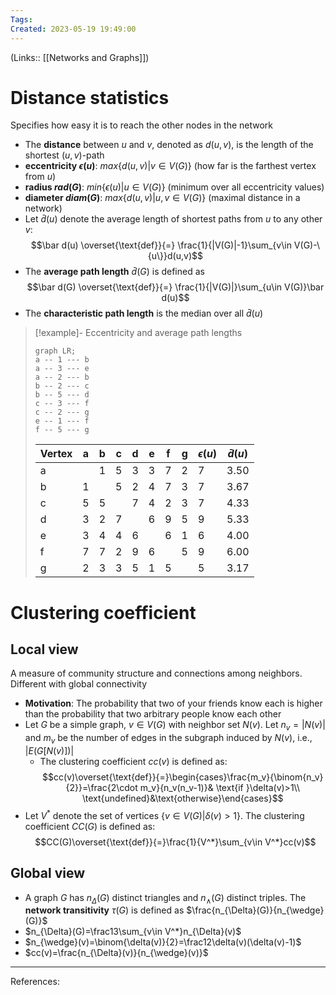 ```yaml
---
Tags: 
Created: 2023-05-19 19:49:00
---
```

(Links:: [[Networks and Graphs]])
# Distance statistics
Specifies how easy it is to reach the other nodes in the network
- The **distance** between $u$ and $v$, denoted as $d(u,v)$, is the length of the shortest $(u,v)$-path
- **eccentricity $\epsilon(u)$**: $max\{d(u,v)|v\in V(G)\}$ (how far is the farthest vertex from $u$)
- **radius $rad(G)$**: $min\{\epsilon(u)|u\in V(G)\}$ (minimum over all eccentricity values)
- **diameter $diam(G)$**: $max\{d(u,v)|u,v\in V(G)\}$ (maximal distance in a network)
- Let $\bar d(u)$ denote the average length of shortest paths from $u$ to any other $v$: $$\bar d(u) \overset{\text{def}}{=} \frac{1}{|V(G)|-1}\sum_{v\in V(G)-\{u\}}d(u,v)$$
- The **average path length** $\bar d(G)$ is defined as  $$\bar d(G) \overset{\text{def}}{=} \frac{1}{|V(G)|}\sum_{u\in V(G)}\bar d(u)$$
- The **characteristic path length** is the median over all $\bar d(u)$

> [!example]- Eccentricity and average path lengths
> ```mermaid
> graph LR;
> a -- 1 --- b
> a -- 3 --- e
> a -- 2 --- b
> b -- 2 --- c
> b -- 5 --- d
> c -- 3 --- f
> c -- 2 --- g
> e -- 1 --- f
> f -- 5 --- g
> ```
> | Vertex | a   | b   | c   | d   | e   | f   | g   | $\epsilon(u)$ | $\bar d(u)$    |
> | ------ | --- | --- | --- | --- | --- | --- | --- | ------------- | -------------- |
> | a      |     | 1   | 5   | 3   | 3   | 7   | 2   | 7             | 3.50            |
> | b      | 1   |     | 5   | 2   | 4   | 7   | 3   | 7             | 3.67            |
> | c      | 5   | 5   |     | 7   | 4   | 2   | 3   | 7             | 4.33            |
> | d      | 3   | 2   | 7   |     | 6   | 9   | 5   | 9             | 5.33            |
> | e      | 3   | 4   | 4   | 6   |     | 6   | 1   | 6             | 4.00            |
> | f      | 7   | 7   | 2   | 9   | 6   |     | 5   | 9             | 6.00            |
> | g      | 2   | 3   | 3   | 5   | 1   | 5   |     | 5             | 3.17            |
# Clustering coefficient
## Local view
A measure of community structure and connections among neighbors. Different with global connectivity
- **Motivation**: The probability that two of your friends know each is higher than the probability that two arbitrary people know each other
- Let $G$ be a simple graph, $v\in V(G)$ with neighbor set $N(v)$. Let $n_v=|N(v)|$ and $m_v$ be the number of edges in the subgraph induced by $N(v)$, i.e., $|E(G[N(v)])|$
	- The clustering coefficient $cc(v)$ is defined as: $$cc(v)\overset{\text{def}}{=}\begin{cases}\frac{m_v}{\binom{n_v}{2}}=\frac{2\cdot m_v}{n_v(n_v-1)}& \text{if }\delta(v)>1\\ \text{undefined}&\text{otherwise}\end{cases}$$
- Let $V^*$ denote the set of vertices $\{v\in V(G)|\delta(v)>1\}$. The clustering coefficient $CC(G)$ is defined as: $$CC(G)\overset{\text{def}}{=}\frac{1}{V^*}\sum_{v\in V^*}cc(v)$$ 
## Global view
- A graph $G$ has $n_{\Delta}(G)$ distinct triangles and $n_{\wedge}(G)$ distinct triples. The **network transitivity** $\tau(G)$ is defined as $\frac{n_{\Delta}(G)}{n_{\wedge}(G)}$
- $n_{\Delta}(G)=\frac13\sum_{v\in V^*}n_{\Delta}(v)$
- $n_{\wedge}(v)=\binom{\delta(v)}{2}=\frac12\delta(v)(\delta(v)-1)$
- $cc(v)=\frac{n_{\Delta}(v)}{n_{\wedge}(v)}$

---
References: